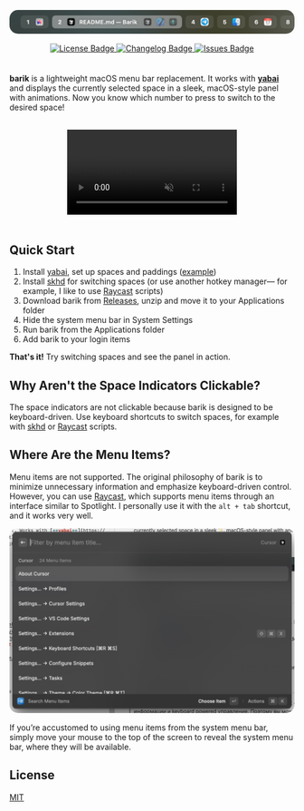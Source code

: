 <div style="height: 8px;"></div>
<p align="center" dir="auto">
  <img src="resources/preview-image.png" alt="Barik" style="border-radius: 15px;">
  <p align="center" dir="auto">
  <a href="LICENSE">
    <img alt="License Badge" src="https://img.shields.io/github/license/mocki-toki/barik.svg?color=green" style="max-width: 100%;">
  </a>
  <a href="CHANGELOG.md">
    <img alt="Changelog Badge" src="https://img.shields.io/badge/view-changelog-green.svg" style="max-width: 100%;">
  </a>
  <a href="https://github.com/mocki-toki/barik/issues">
    <img alt="Issues Badge" src="https://img.shields.io/github/issues/mocki-toki/barik.svg?color=green" style="max-width: 100%;">
  </a>
</p>
</p>

<div style="height: 8px;"></div>

**barik** is a lightweight macOS menu bar replacement. It works with [**yabai**](https://github.com/koekeishiya/yabai) and displays the currently selected space in a sleek, macOS-style panel with animations. Now you know which number to press to switch to the desired space!

<br>

<div align="center">
  <video src="https://github.com/user-attachments/assets/33cfd2c2-e961-4d04-8012-664db0113d4f" autoplay loop muted playsinline>
</div>
<br>

## Quick Start

1. Install [yabai](https://github.com/koekeishiya/yabai), set up spaces and paddings ([example](https://github.com/mocki-toki/barik/main/example/.yabairc))
2. Install [skhd](https://github.com/koekeishiya/skhd) for switching spaces (or use another hotkey manager— for example, I like to use [Raycast](https://www.raycast.com/) scripts)
3. Download barik from [Releases](https://github.com/mocki-toki/barik/releases), unzip and move it to your Applications folder
4. Hide the system menu bar in System Settings
5. Run barik from the Applications folder
6. Add barik to your login items

**That's it!** Try switching spaces and see the panel in action.

## Why Aren't the Space Indicators Clickable?

The space indicators are not clickable because barik is designed to be keyboard-driven. Use keyboard shortcuts to switch spaces, for example with [skhd](https://github.com/koekeishiya/skhd) or [Raycast](https://www.raycast.com/) scripts.

## Where Are the Menu Items?

Menu items are not supported. The original philosophy of barik is to minimize unnecessary information and emphasize keyboard-driven control. However, you can use [Raycast](https://www.raycast.com/), which supports menu items through an interface similar to Spotlight. I personally use it with the `alt + tab` shortcut, and it works very well.

<img src="resources/raycast-menu-items.jpeg" alt="Raycast Menu Items" style="border-radius: 15px;">

If you’re accustomed to using menu items from the system menu bar, simply move your mouse to the top of the screen to reveal the system menu bar, where they will be available.

## License

[MIT](LICENSE)
